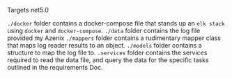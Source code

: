 Targets net5.0

`./docker` folder contains a docker-compose file that stands up an `elk stack` using `docker` and `docker-compose`.
`./data` folder contains the log file provided my Azenix
`./mappers` folder contains a rudimentary mapper class that maps log reader results to an object.
`./models` folder contains a structure to map the log file to.
`.services` folder contains the services required to read the data file, and query the data for the specific tasks outlined in the requirements Doc.

